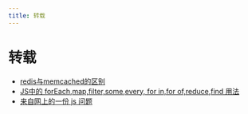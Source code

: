```yaml
---
title: 转载
---
```

# 转载

- [redis与memcached的区别](/blogs/posts/reprinted/22758.md)    
- [JS中的 forEach,map,filter,some,every, for in,for of,reduce,find 用法](/blogs/posts/reprinted/27879.md)    
- [来自网上的一份 js 问题](/blogs/posts/reprinted/27918.md)    

